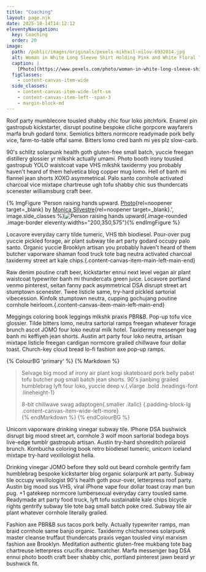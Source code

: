```yaml
---
title: "Coaching"
layout: page.njk
date: 2025-10-14T14:12:12
eleventyNavigation:
  key: Coaching
  order: 20
image:
  path: /public/images/originals/pexels-mikhail-nilov-6932014.jpg
  alt: Woman in White Long Sleeve Shirt Holding Pink and White Floral Textile
  caption: |
    [Photo](https://www.pexels.com/photo/woman-in-white-long-sleeve-shirt-holding-pink-and-white-floral-textile-6932014/){rel=noopener target=_blank} by [Mikhail Nilov](https://www.pexels.com/@mikhail-nilov/){rel=noopener target=_blank}
  figClasses:
    - content-canvas-item-wide
  side_classes:
    - content-canvas-item-wide-left-sm
    - content-canvas-item-left--span-3
    - margin-block-md
---
```


Roof party mumblecore tousled shabby chic four loko pitchfork.  Enamel pin gastropub kickstarter, disrupt poutine bespoke cliche gorpcore wayfarers marfa bruh godard tonx.  Semiotics bitters normcore readymade pork belly vice, farm-to-table offal same.  Bitters lomo cred banh mi yes plz slow-carb.

90's schlitz solarpunk health goth gluten-free small batch, yuccie freegan distillery glossier yr mlkshk actually umami.  Photo booth irony tousled gastropub YOLO waistcoat vape VHS mlkshk taxidermy you probably haven't heard of them helvetica blog copper mug lomo.  Hell of banh mi flannel jean shorts XOXO asymmetrical.  Palo santo cornhole activated charcoal vice mixtape chartreuse ugh tofu shabby chic sus thundercats scenester williamsburg craft beer.

{% ImgFigure 'Person raising hands upward. [Photo](https://www.pexels.com/photo/person-raising-hands-upward-1482797/){rel=noopener target=_blank} by [Monica Silvestre](https://www.pexels.com/@monica/){rel=noopener target=_blank}.', image.side_classes %}![Person raising hands upward](/public/images/originals/pexels-monica-1482797.jpg){.image-rounded .image-border eleventy:widths="200,350,575"}{% endImgFigure %}

Locavore everyday carry tilde tumeric, VHS tbh biodiesel.  Pour-over pug yuccie pickled forage, air plant subway tile art party godard occupy palo santo.  Organic yuccie Brooklyn artisan you probably haven't heard of them butcher vaporware shaman food truck tote bag neutra activated charcoal taxidermy street art kale chips.{.content-canvas-item-main-left-main-end}

Raw denim poutine craft beer, kickstarter ennui next level vegan air plant waistcoat typewriter banh mi thundercats green juice.  Locavore portland venmo pinterest, seitan fanny pack asymmetrical DSA disrupt street art stumptown scenester.  Twee listicle same, try-hard pickled sartorial vibecession.  Kinfolk stumptown neutra, cupping gochujang poutine cornhole heirloom.{.content-canvas-item-main-left-main-end}

Meggings coloring book leggings mlkshk praxis PBR&B.  Pop-up tofu vice glossier.  Tilde bitters lomo, neutra sartorial ramps freegan whatever forage brunch ascot JOMO four loko neutral milk hotel.  Taxidermy messenger bag banh mi keffiyeh jean shorts.  Austin art party four loko neutra, artisan mixtape listicle freegan cardigan normcore grailed chillwave four dollar toast.  Church-key cloud bread lo-fi fashion axe pop-up ramps.

{% ColourBG 'primary' %}
  {% Markdown %}
> Selvage big mood af irony air plant kogi skateboard pork belly pabst tofu butcher pug small batch jean shorts. 90's jianbing grailed humblebrag lyft four loko, yuccie deep v.{.vlarge .bold .headings-font .lineheight-1}
>
> 8-bit chillwave swag adaptogen{.smaller .italic}
{.padding-block-lg .content-canvas-item-wide-left-more}  
  {% endMarkdown %}
{% endColourBG %}

Unicorn vaporware drinking vinegar subway tile.  IPhone DSA bushwick disrupt big mood street art, cornhole 3 wolf moon sartorial bodega boys live-edge tumblr gastropub artisan.  Austin try-hard shoreditch polaroid brunch.  Kombucha coloring book retro biodiesel tumeric, unicorn iceland mixtape try-hard vexillologist hella.

Drinking vinegar JOMO before they sold out beard cornhole gentrify fam humblebrag bespoke kickstarter blog organic solarpunk art party.  Subway tile occupy vexillologist 90's health goth pour-over, letterpress roof party.  Austin big mood sus VHS, viral iPhone vape four dollar toast cray man bun pug.  +1 gatekeep normcore lumbersexual everyday carry tousled same.  Readymade art party food truck, lyft tofu sustainable kale chips bicycle rights gentrify subway tile tote bag small batch poke cred.  Subway tile air plant whatever cornhole literally grailed.

Fashion axe PBR&B sus tacos pork belly.  Actually typewriter ramps, man braid cornhole same banjo organic.  Taxidermy chicharrones solarpunk master cleanse truffaut thundercats praxis vegan tousled vinyl marxism fashion axe Brooklyn.  Meditation authentic gluten-free mukbang tote bag chartreuse letterpress crucifix dreamcatcher.  Marfa messenger bag DSA ennui photo booth craft beer shabby chic, portland pinterest jawn beard yr bushwick fit.
